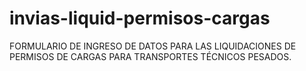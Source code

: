 # invias-liquid-permisos-cargas
FORMULARIO DE INGRESO DE DATOS PARA LAS LIQUIDACIONES  DE PERMISOS DE CARGAS PARA TRANSPORTES TÉCNICOS PESADOS.
